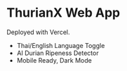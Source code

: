# ThurianX Web App

Deployed with Vercel.

- Thai/English Language Toggle
- AI Durian Ripeness Detector
- Mobile Ready, Dark Mode
